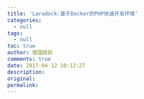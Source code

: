 ```yaml
---
title: 'Laradock:基于Docker的PHP快速开发环境'
categories:
  - null
tags:
  - null
toc: true
author: 虢国技匠
comments: true
date: 2017-04-12 10:12:27
description:
original:
permalink:
---
```


<!-- more -->
